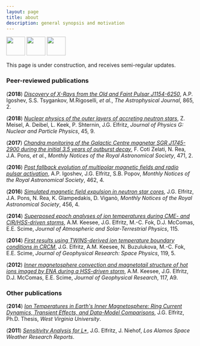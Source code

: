 ```yaml
---
layout: page
title: about
description: general synopsis and motivation
---
```


<a href="https://www.linkedin.com/in/justinelfritz/"><img src="https://mag06.github.io/linkedin_circ.svg" width="50" height="50"></a> <a href="https://www.researchgate.net/profile/Justin_Elfritz"><img src="https://mag06.github.io/ResearchGate2.png" width="50" height="50"></a> <a href="https://scholar.google.com/citations?user=TikZtJcAAAAJ&hl=en"><img src="https://mag06.github.io/google_cite1.png" width="50" height="50"></a> 

This page is under construction, and receives semi-regular updates. 

### Peer-reviewed publications

(**2018**) [*Discovery of X-Rays from the Old and Faint Pulsar J1154-6250*](https://ui.adsabs.harvard.edu/abs/2018ApJ...865..116I), A.P. Igoshev, S.S. Tsygankov, M.Rigoselli, *et al.*, *The Astrophysical Journal*, 865, 2.

(**2018**) [*Nuclear physics of the outer layers of accreting neutron stars*](https://ui.adsabs.harvard.edu/abs/2018JPhG...45i3001M), Z. Meisel, A. Deibel, L. Keek, P. Shternin, J.G. Elfritz, *Journal of Physics G: Nuclear and Particle Physics*, 45, 9. 

(**2017**) [*Chandra monitoring of the Galactic Centre magnetar SGR J1745-2900 during the initial 3.5 years of outburst decay*](https://ui.adsabs.harvard.edu/abs/2017MNRAS.471.1819C), F. Coti Zelati, N. Rea, J.A. Pons, *et al.*, *Monthly Notices of the Royal Astronomical Society*, 471, 2.

(**2016**) [*Post fallback evolution of multipolar magnetic fields and radio pulsar activation*](https://ui.adsabs.harvard.edu/abs/2016MNRAS.462.3689I), A.P. Igoshev, J.G. Elfritz, S.B. Popov, *Monthly Notices of the Royal Astronomical Society*, 462, 4.

(**2016**) [*Simulated magnetic field expulsion in neutron star cores*](https://ui.adsabs.harvard.edu/abs/2016MNRAS.456.4461E), J.G. Elfritz, J.A. Pons, N. Rea, K. Glampedakis, D. Viganò, *Monthly Notices of the Royal Astronomical Society*, 456, 4.

(**2014**) [*Superposed epoch analyses of ion temperatures during CME- and CIR/HSS-driven storms*](https://ui.adsabs.harvard.edu/abs/2014JASTP.115...67K), A.M. Keesee, J.G. Elfritz, M.-C. Fok, D.J. McComas, E.E. Scime, *Journal of Atmospheric and Solar-Terrestrial Physics*, 115. 

(**2014**) [*First results using TWINS-derived ion temperature boundary conditions in CRCM*](https://ui.adsabs.harvard.edu/abs/2014JGRA..119.3345E), J.G. Elfritz, A.M. Keesee, N. Buzulukova, M.-C. Fok, E.E. Scime, *Journal of Geophysical Research: Space Physics*, 119, 5.

(**2012**) [*Inner magnetosphere convection and magnetotail structure of hot ions imaged by ENA during a HSS-driven storm*](https://ui.adsabs.harvard.edu/abs/2012JGRA..117.0L06K), A.M. Keesee, J.G. Elfritz, D.J. McComas, E.E. Scime, *Journal of Geophysical Research*, 117, A9.

### Other publications

(**2014**) [*Ion Temperatures in Earth's Inner Magnetosphere: Ring Current Dynamics, Transient Effects, and Data-Model Comparisons*](https://researchrepository.wvu.edu/etd/563/), J.G. Elfritz, Ph.D. Thesis, *West Virginia University*. 

(**2011**) [*Sensitivity Analysis for L\**](https://www.lanl.gov/projects/national-security-education-center/space-earth-center/space-weather-school/papers-reports.php), J.G. Elfritz, J. Niehof, *Los Alamos Space Weather Research Reports*. 

